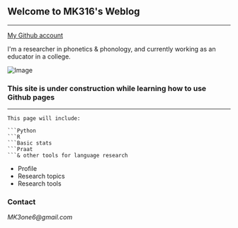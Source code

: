 ## Welcome to MK316's Weblog
---  
[My Github account]("https://github.com/MK316/")


I'm a researcher in phonetics & phonology, and currently working as an educator in a college.

![Image](https://github.com/MK316/mkfiles/blob/main/porfile.JPG)

### This site is under construction while learning how to use Github pages

---  
```
This page will include:

```Python
```R
```Basic stats
```Praat
```& other tools for language research
```

- Profile
- Research topics
- Research tools







### Contact
_MK3one6@gmail.com_
